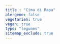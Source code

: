 ```yaml
---
title : "Cima di Rapa"
alergene: false
vegetarien: true
vegan: true
type: "legumes"
sitemap_exclude: true
--- 
```

